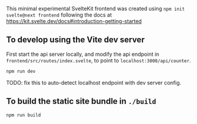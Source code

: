 This minimal experimental SvelteKit frontend was created using `npm init svelte@next frontend` following the docs at https://kit.svelte.dev/docs#introduction-getting-started

## To develop using the Vite dev server

First start the api server locally, and modify the api endpoint in `frontend/src/routes/index.svelte`, to point to `localhost:3000/api/counter`.

```bash
npm run dev
```

TODO: fix this to auto-detect localhost endpoint with dev server config.


## To build the static site bundle in `./build`

```bash
npm run build
```
